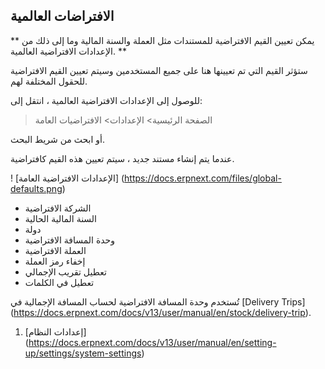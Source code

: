 ## الافتراضات العالمية

** يمكن تعيين القيم الافتراضية للمستندات مثل العملة والسنة المالية وما إلى ذلك من الإعدادات الافتراضية العالمية. **

ستؤثر القيم التي تم تعيينها هنا على جميع المستخدمين وسيتم تعيين القيم الافتراضية للحقول المختلفة لهم.

للوصول إلى الإعدادات الافتراضية العالمية ، انتقل إلى:

> الصفحة الرئيسية> الإعدادات> الافتراضيات العامة

أو ابحث من شريط البحث.

عندما يتم إنشاء مستند جديد ، سيتم تعيين هذه القيم كافتراضية.

! [الإعدادات الافتراضية العامة] (https://docs.erpnext.com/files/global-defaults.png)

* الشركة الافتراضية
* السنة المالية الحالية
*   دولة
* وحدة المسافة الافتراضية
*   العملة الافتراضية
* إخفاء رمز العملة
* تعطيل تقريب الإجمالي
* تعطيل في الكلمات

تُستخدم وحدة المسافة الافتراضية لحساب المسافة الإجمالية في [Delivery Trips] (https://docs.erpnext.com/docs/v13/user/manual/en/stock/delivery-trip).

1. [إعدادات النظام] (https://docs.erpnext.com/docs/v13/user/manual/en/setting-up/settings/system-settings)